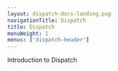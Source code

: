 ```yaml
---
layout: dispatch-docs-landing.pug
navigationTitle: Dispatch
title: Dispatch
menuWeight: 1
menus: ['dispatch-header']
---
```


Introduction to Dispatch

